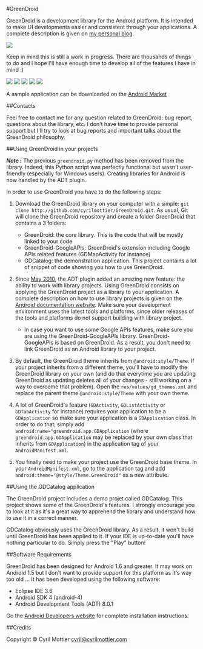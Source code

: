 #GreenDroid
 
GreenDroid is a development library for the Android platform. It is intended to make UI developments easier and consistent through your applications. A complete description is given on [my personal blog][personal_blog].

[![](http://lh4.ggpht.com/_OHO4y8YcQbs/TQFWEpSo-UI/AAAAAAAAMpc/DzAbSkhOx3I/s800/greendroid_logo.png)](http://lh4.ggpht.com/_OHO4y8YcQbs/TQFWEpSo-UI/AAAAAAAAMpc/DzAbSkhOx3I/s800/greendroid_logo.png)

Keep in mind this is still a work in progress. There are thousands of things to do and I hope I'll have enough time to develop all of the features I have in mind :)

[![](http://lh4.ggpht.com/_OHO4y8YcQbs/TQFQZTft6OI/AAAAAAAAMpY/hAloaii6kRA/s288/gd7.png)](http://lh4.ggpht.com/_OHO4y8YcQbs/TQFQZTft6OI/AAAAAAAAMpY/hAloaii6kRA/s800/gd7.png)
[![](https://lh6.googleusercontent.com/-DuebAvhlkYo/Ted7VA4WzoI/AAAAAAAAMvc/fs9IRD4ZtgU/s288/gd8.png)](https://lh6.googleusercontent.com/-DuebAvhlkYo/Ted7VA4WzoI/AAAAAAAAMvc/fs9IRD4ZtgU/s800/gd8.png)
[![](https://lh6.googleusercontent.com/-oQoXEMJcO0E/Ted7UeGFemI/AAAAAAAAMvY/HpfJVIVE6-4/s288/gd9.png)](https://lh6.googleusercontent.com/-oQoXEMJcO0E/Ted7UeGFemI/AAAAAAAAMvY/HpfJVIVE6-4/s800/gd9.png)
[![](http://lh6.ggpht.com/_OHO4y8YcQbs/TQFQTfazM2I/AAAAAAAAMpQ/lgPpIKImdZw/s288/gd5.png)](http://lh6.ggpht.com/_OHO4y8YcQbs/TQFQTfazM2I/AAAAAAAAMpQ/lgPpIKImdZw/s800/gd5.png)
[![](http://lh3.ggpht.com/_OHO4y8YcQbs/TQFQS5hyrKI/AAAAAAAAMpM/4hqL9y_tVgM/s288/gd4.png)](http://lh3.ggpht.com/_OHO4y8YcQbs/TQFQS5hyrKI/AAAAAAAAMpM/4hqL9y_tVgM/s800/gd4.png)

A sample application can be downloaded on the [Android Market][gd_catalog_market]

##Contacts

Feel free to contact me for any question related to GreenDroid: bug report, questions about the library, etc. I don't have time to provide personal support but I'll try to look at bug reports and important talks about the GreenDroid philosophy.

##Using GreenDroid in your projects

***Note :*** The previous `greendroid.py` method has been removed from the library. Indeed, this Python script was perfectly functional but wasn't user-friendly (especially for Windows users). Creating libraries for Android is now handled by the ADT plugin.

In order to use GreenDroid you have to do the following steps:

1. Download the GreenDroid library on your computer with a simple: `git clone http://github.com/cyrilmottier/GreenDroid.git`.
   As usual, Git will clone the GreenDroid repository and create a folder GreenDroid that contains a 3 folders:
   * GreenDroid: the core library. This is the code that will be mostly linked to your code
   * GreenDroid-GoogleAPIs: GreenDroid's extension including Google APIs related features (GDMapActivity for instance)
   * GDCatalog: the demonstration application. This project contains a lot of snippet of code showing you how to use GreenDroid.

2. Since [May 2010][adt_history], the ADT plugin added an amazing new feature: the ability to work with library projects.
   Using GreenDroid consists on applying the GreenDroid project as a library to your application. A complete description on how
   to use library projects is given on the [Android documentation website][library_project_doc]. Make sure your
   development environment uses the latest tools and platforms, since older releases of the tools and platforms do not support
   building with library project.
   * In case you want to use some Google APIs features, make sure you are using the GreenDroid-GoogleAPIs library. GreenDroid-GoogleAPIs is based on GreenDroid. As a result, you don't need to link GreenDroid as an Android library to your project.

3. By default, the GreenDroid theme inherits from `@android:style/Theme`. If your project inherits from a different theme, 
   you'll have to modify the GreenDroid library on your own (and do that everytime you are updating GreenDroid as updating 
   deletes all of your changes - still working on a way to overcome that problem). Open the `res/values/gd_themes.xml` and
   replace the parent theme `@android:style/Theme` with your own theme.

4. A lot of GreenDroid's feature (`GDActivity`, `GDListActivity` or `GDTabActivity` for instance) requires your application 
   to be a `GDApplication` so make sure your application is a `GDApplication` class. In order to do that, simply 
   add `android:name="greendroid.app.GDApplication` (where `greendroid.app.GDApplication` may be replaced by  your own class 
   that inherits from `GDApplication`) in the application tag of your `AndroidManifest.xml`.

5. You finally need to make your project use the GreenDroid base theme. In your `AndroidManifest.xml`, go to the application tag 
   and add `android:theme="@style/Theme.GreenDroid"` as a new attribute.

##Using the GDCatalog application

The GreenDroid project includes a demo projet called GDCatalog. This project shows some of the GreenDroid's features. I strongly encourage you to look at it as it's a great way to apprehend the library and understand how to use it in a correct manner.

GDCatalog obviously uses the GreenDroid library. As a result, it won't build until GreenDroid has been applied to it. If your IDE is up-to-date you'll have nothing particular to do. Simply press the "Play" button!

##Software Requirements

GreenDroid has been designed for Android 1.6 and greater. It may work on Android 1.5 but I don't want to provide support for this platform as it's way too old ... It has been developed using the following software:

  * Eclipse IDE 3.6
  * Android SDK 4 (android-4)
  * Android Development Tools (ADT) 8.0.1

Go the [Android Developers website][android_developers_website] for complete installation instructions.

##Credits

Copyright © Cyril Mottier <cyril@cyrilmottier.com>

[android_developers_website]: http://d.android.com/sdk/installing.html
[personal_blog]: http://android.cyrilmottier.com/?p=240
[adt_history]: http://d.android.com/sdk/eclipse-adt.html#notes
[library_project_doc]: http://d.android.com/guide/developing/eclipse-adt.html#libraryProject
[gd_catalog_market]: http://market.android.com/details?id=com.cyrilmottier.android.gdcatalog
